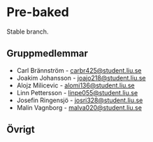 # Pre-baked
Stable branch. 

## Gruppmedlemmar
* Carl Brännström - carbr425@student.liu.se
* Joakim Johansson - joajo218@student.liu.se									
* Alojz Milicevic - alomi136@student.liu.se										
* Linn Pettersson - linpe055@student.liu.se									
* Josefin Ringensjö - josri328@student.liu.se 							
* Malin Vagnborg - malva020@student.liu.se									

## Övrigt
